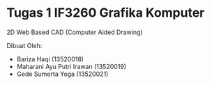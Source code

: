# Tugas 1 IF3260 Grafika Komputer

2D Web Based CAD (Computer Aided Drawing)

Dibuat Oleh:

- Bariza Haqi (13520018)
- Maharani Ayu Putri Irawan (13520019)
- Gede Sumerta Yoga (13520021)

